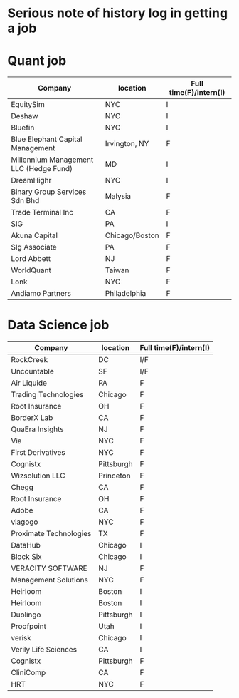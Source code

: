 # Serious note of history log in getting a job

#  Quant job
|Company|location|Full time(F)/intern(I)|
|---|---|---|
|EquitySim|NYC|I|
|Deshaw|NYC|I|
|Bluefin|NYC|I|
|Blue Elephant Capital Management|Irvington, NY|F|
|Millennium Management LLC (Hedge Fund)|MD|I|
|DreamHighr|NYC|I|
|Binary Group Services Sdn Bhd|Malysia|F|
|Trade Terminal Inc|CA|F|
|SIG|PA|I|
|Akuna Capital|Chicago/Boston|F|
|SIg Associate|PA|F|
|Lord Abbett|NJ|F|
|WorldQuant|Taiwan|F|
|Lonk|NYC|F|
|Andiamo Partners|Philadelphia|F|

#  Data Science job

|Company|location|Full time(F)/intern(I)|
|---|---|---|
|RockCreek|DC|I/F|
|Uncountable|SF|I/F|
|Air Liquide|PA|F|
|Trading Technologies|Chicago|F|
|Root Insurance|OH|F|
|BorderX Lab|CA|F|
|QuaEra Insights|NJ|F|
|Via|NYC|F|
|First Derivatives|NYC|F|
|Cognistx|Pittsburgh|F|
|Wizsolution LLC|Princeton|F|
|Chegg|CA|F|
|Root Insurance|OH|F|
|Adobe|CA|F|
|viagogo|NYC|F|
|Proximate Technologies|TX|F|
|DataHub|Chicago|I|
|Block Six|Chicago|I|
|VERACITY SOFTWARE|NJ|F|
|Management Solutions|NYC|F|
|Heirloom|Boston|I|
|Heirloom|Boston|I|
|Duolingo|Pittsburgh|I|
|Proofpoint|Utah|I|
|verisk|Chicago|I|
|Verily Life Sciences|CA|I|
|Cognistx|Pittsburgh|F|
|CliniComp|CA|F|
|HRT|NYC|F|
